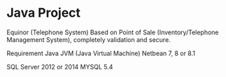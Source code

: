 # Java Project
Equinor (Telephone System)
Based on Point of Sale (Inventory/Telephone Management System), completely validation and secure.

Requirement
Java JVM (Java Virtual Machine)
Netbean 7, 8 or 8.1

SQL Server 2012 or 2014
MYSQL 5.4
